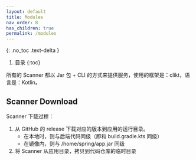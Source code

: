 ```yaml
---
layout: default
title: Modules
nav_order: 8
has_children: true
permalink: /modules
---
```


{: .no_toc .text-delta }

1. 目录
   {:toc}

所有的 Scanner 都以 Jar 包 + CLI 的方式来提供服务，使用的框架是：clikt，语言是：Kotlin。

## Scanner Download

Scanner 下载过程：

1. 从 GitHub 的 release 下载对应的版本到应用的运行目录。
   - 在本地时，则与后端代码同级（即和 build.gradle.kts 同级）
   - 在镜像内，则与 /home/spring/app.jar 同级
2. 将 Scanner 从应用目录，拷贝到代码仓库的临时目录
